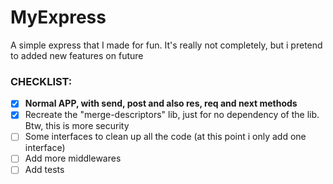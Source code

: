 # MyExpress
A simple express that I made for fun. It's really not completely, but i pretend to added new features on future

### CHECKLIST:
- [x] __Normal APP, with send, post and also res, req and next methods__
- [x] Recreate the "merge-descriptors" lib, just for no dependency of the lib. Btw, this is more security
- [ ] Some interfaces to clean up all the code (at this point i only add one interface)
- [ ] Add more middlewares
- [ ] Add tests
